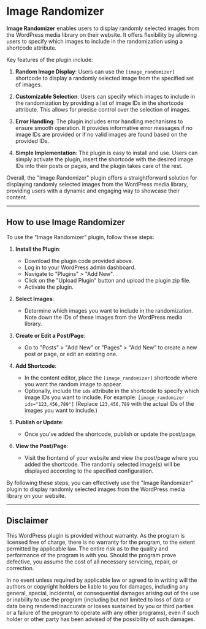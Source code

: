 # Image Randomizer

**Image Randomizer** enables users to display randomly selected images from the WordPress media library on their website. It offers flexibility by allowing users to specify which images to include in the randomization using a shortcode attribute.

Key features of the plugin include:

1. **Random Image Display**: Users can use the `[image_randomizer]` shortcode to display a randomly selected image from the specified set of images.

2. **Customizable Selection**: Users can specify which images to include in the randomization by providing a list of image IDs in the shortcode attribute. This allows for precise control over the selection of images.

3. **Error Handling**: The plugin includes error handling mechanisms to ensure smooth operation. It provides informative error messages if no image IDs are provided or if no valid images are found based on the provided IDs.

4. **Simple Implementation**: The plugin is easy to install and use. Users can simply activate the plugin, insert the shortcode with the desired image IDs into their posts or pages, and the plugin takes care of the rest.

Overall, the "Image Randomizer" plugin offers a straightforward solution for displaying randomly selected images from the WordPress media library, providing users with a dynamic and engaging way to showcase their content.

---

## How to use Image Randomizer

To use the "Image Randomizer" plugin, follow these steps:

1. **Install the Plugin**:
   - Download the plugin code provided above.
   - Log in to your WordPress admin dashboard.
   - Navigate to "Plugins" > "Add New".
   - Click on the "Upload Plugin" button and upload the plugin zip file.
   - Activate the plugin.

2. **Select Images**:
   - Determine which images you want to include in the randomization. Note down the IDs of these images from the WordPress media library.

3. **Create or Edit a Post/Page**:
   - Go to "Posts" > "Add New" or "Pages" > "Add New" to create a new post or page, or edit an existing one.

4. **Add Shortcode**:
   - In the content editor, place the `[image_randomizer]` shortcode where you want the random image to appear.
   - Optionally, include the `ids` attribute in the shortcode to specify which image IDs you want to include. For example: `[image_randomizer ids="123,456,789"]`
     (Replace `123,456,789` with the actual IDs of the images you want to include.)

5. **Publish or Update**:
   - Once you've added the shortcode, publish or update the post/page.

6. **View the Post/Page**:
   - Visit the frontend of your website and view the post/page where you added the shortcode. The randomly selected image(s) will be displayed according to the specified configuration.

By following these steps, you can effectively use the "Image Randomizer" plugin to display randomly selected images from the WordPress media library on your website.

---

## Disclaimer

This WordPress plugin is provided without warranty. As the program is licensed free of charge, there is no warranty for the program, to the extent permitted by applicable law. The entire risk as to the quality and performance of the program is with you. Should the program prove defective, you assume the cost of all necessary servicing, repair, or correction.

In no event unless required by applicable law or agreed to in writing will the authors or copyright holders be liable to you for damages, including any general, special, incidental, or consequential damages arising out of the use or inability to use the program (including but not limited to loss of data or data being rendered inaccurate or losses sustained by you or third parties or a failure of the program to operate with any other programs), even if such holder or other party has been advised of the possibility of such damages.
